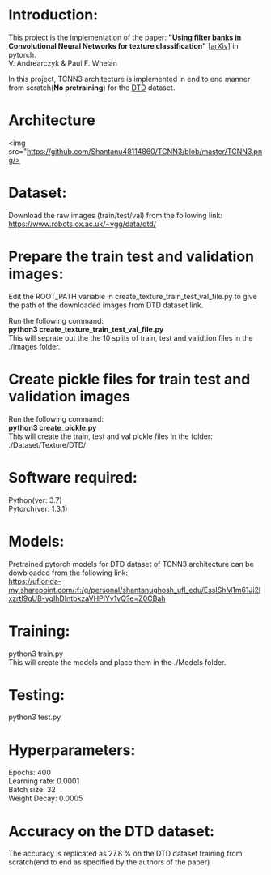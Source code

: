 # Introduction:
This project is the implementation of the paper: <b>"Using filter banks in Convolutional Neural Networks for texture classification"</b>  [[arXiv]](https://arxiv.org/pdf/1601.02919.pdf) in pytorch. <br/>
V. Andrearczyk & Paul F. Whelan

In this project, TCNN3 architecture is implemented in end to end manner from scratch(<b>No pretraining</b>) for the [DTD](https://www.robots.ox.ac.uk/~vgg/data/dtd/) dataset.

# Architecture
<img src="https://github.com/Shantanu48114860/TCNN3/blob/master/TCNN3.png/>

# Dataset:
Download the raw images (train/test/val) from the following link:<br/>
https://www.robots.ox.ac.uk/~vgg/data/dtd/

# Prepare the train test and validation images:
Edit the ROOT_PATH variable in create_texture_train_test_val_file.py to give the path of the downloaded images from DTD dataset link. <br/>
 
Run the following command: <br/>
<b>python3 create_texture_train_test_val_file.py</b> <br/>
This will seprate out the the 10 splits of train, test and validtion files in the ./images folder. <br/>

# Create pickle files for train test and validation images

Run the following command:<br/>
<b>python3 create_pickle.py</b> <br/>
This will create the train, test and val pickle files in the folder: ./Dataset/Texture/DTD/ <br/>

# Software required:
Python(ver: 3.7)<br/>
Pytorch(ver: 1.3.1) 

# Models:
Pretrained pytorch models for DTD dataset of TCNN3 architecture can be dowbloaded from the following link:<br/>
https://uflorida-my.sharepoint.com/:f:/g/personal/shantanughosh_ufl_edu/EsslShM1m61Ji2lxzrtI9gUB-yqIhDIntbkzaVHPlYv1vQ?e=Z0CBah <br/>

# Training:
python3 train.py<br/>
This will create the models and place them in the ./Models folder.

# Testing:
python3 test.py

# Hyperparameters:
Epochs: 400<br/>
Learning rate: 0.0001<br/>
Batch size: 32<br/>
Weight Decay: 0.0005<br/>

# Accuracy on the DTD dataset:
The accuracy is replicated as 27.8 % on the DTD dataset training from scratch(end to end as specified by the authors of the paper)






